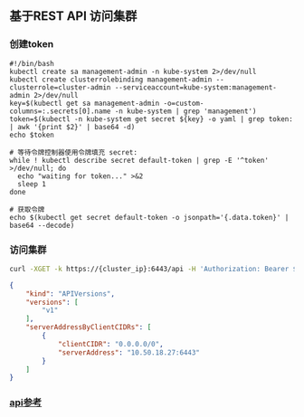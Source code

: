 ## 基于REST API 访问集群

### 创建token

```shell
#!/bin/bash
kubectl create sa management-admin -n kube-system 2>/dev/null
kubectl create clusterrolebinding management-admin --clusterrole=cluster-admin --serviceaccount=kube-system:management-admin 2>/dev/null
key=$(kubectl get sa management-admin -o=custom-columns=:.secrets[0].name -n kube-system | grep 'management')
token=$(kubectl -n kube-system get secret ${key} -o yaml | grep token: | awk '{print $2}' | base64 -d)
echo $token

# 等待令牌控制器使用令牌填充 secret:
while ! kubectl describe secret default-token | grep -E '^token' >/dev/null; do
  echo "waiting for token..." >&2
  sleep 1
done

# 获取令牌
echo $(kubectl get secret default-token -o jsonpath='{.data.token}' | base64 --decode)
```

### 访问集群

```bash
curl -XGET -k https://{cluster_ip}:6443/api -H 'Authorization: Bearer ${TOKEN}'
```

```json
{
    "kind": "APIVersions",
    "versions": [
        "v1"
    ],
    "serverAddressByClientCIDRs": [
        {
            "clientCIDR": "0.0.0.0/0",
            "serverAddress": "10.50.18.27:6443"
        }
    ]
}
```

### <a href="https://kubernetes.io/docs/reference/kubernetes-api/workload-resources/pod-v1/#get-read-the-specified-pod">api参考</a>

